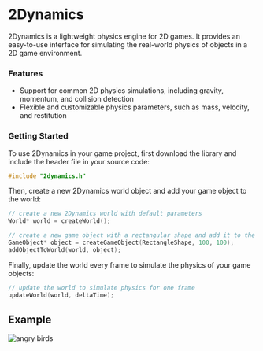 # 2Dynamics
2Dynamics is a lightweight physics engine for 2D games. It provides an easy-to-use interface for simulating the real-world physics of objects in a 2D game environment.

### Features
- Support for common 2D physics simulations, including gravity, momentum, and collision detection
- Flexible and customizable physics parameters, such as mass, velocity, and restitution

### Getting Started
To use 2Dynamics in your game project, first download the library and include the header file in your source code:
```c
#include "2dynamics.h"
```
Then, create a new 2Dynamics world object and add your game object to the world:
```c
// create a new 2Dynamics world with default parameters
World* world = createWorld();

// create a new game object with a rectangular shape and add it to the world
GameObject* object = createGameObject(RectangleShape, 100, 100);
addObjectToWorld(world, object);
```
Finally, update the world every frame to simulate the physics of your game objects:
```c
// update the world to simulate physics for one frame
updateWorld(world, deltaTime);
```
## Example
![angry birds](https://github.com/Achille1912/Thesis/assets/69079045/891151d4-7507-44ce-9ebd-db8a44978c53)
